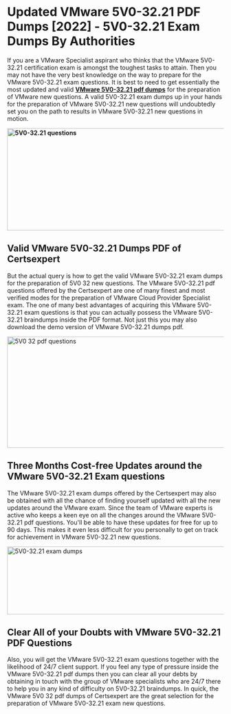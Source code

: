 <h1><strong>Updated VMware 5V0-32.21 PDF Dumps [2022] - 5V0-32.21 Exam Dumps By Authorities&nbsp;</strong></h1>
<p><span style="font-weight: 400;">If you are a VMware Specialist aspirant who thinks that the VMware 5V0-32.21 certification exam is amongst the toughest tasks to attain. Then you may not have the very best knowledge on the way to prepare for the VMware 5V0-32.21 exam questions. It is best to need to get essentially the most updated and valid <strong><a href="https://www.certsexpert.com/5V0-32.21-pdf-questions.html">VMware 5V0-32.21 pdf dumps</a></strong> for the preparation of VMware new questions. A valid  5V0-32.21 exam dumps up in your hands for the preparation of VMware 5V0-32.21 new questions will undoubtedly set you on the path to results in VMware 5V0-32.21 new questions in motion.</span></p>
<p><span style="font-weight: 400;"><strong><img style="display: block; margin-left: auto; margin-right: auto;" src="https://i.ibb.co/QXh983F/73475278-2429792180625311-4586132736837681152-n.jpg" alt="5V0-32.21 questions" width="632" height="238" /></strong></span></p>
<h2><strong>Valid VMware 5V0-32.21 Dumps PDF of Certsexpert</strong></h2>
<p><span style="font-weight: 400;">But the actual query is how to get the valid VMware 5V0-32.21 exam dumps for the preparation of 5V0 32 new questions. The VMware 5V0-32.21 pdf questions offered by the Certsexpert are one of many finest and most verified modes for the preparation of VMware Cloud Provider Specialist exam. The one of many best advantages of acquiring this VMware 5V0-32.21 exam questions is that you can actually possess the VMware 5V0-32.21 braindumps inside the PDF format. Not just this you may also download the demo version of VMware 5V0-32.21 dumps pdf.</span></p>
<p><span style="font-weight: 400;"><img style="display: block; margin-left: auto; margin-right: auto;" src="https://i.ibb.co/Jd8hN2L/76714008-3182067705200142-8735104740007870464-n.jpg" alt="5V0 32 pdf questions" width="701" height="259" /></span></p>
<h2><strong>Three Months Cost-free Updates around the VMware 5V0-32.21 Exam questions</strong></h2>
<p><span style="font-weight: 400;">The VMware 5V0-32.21 exam dumps offered by the Certsexpert may also be obtained with all the chance of finding yourself updated with all the new updates around the VMware exam. Since the team of VMware experts is active who keeps a keen eye on all the changes around the VMware 5V0-32.21 pdf questions. You'll be able to have these updates for free for up to 90 days. This makes it even less difficult for you personally to get on track for achievement in VMware 5V0-32.21 new questions.</span></p>
<p><span style="font-weight: 400;"><a href="https://www.certsexpert.com/5V0-32.21-pdf-questions.html"><img style="display: block; margin-left: auto; margin-right: auto;" src="https://i.ibb.co/TMnKrkJ/75398236-424489711531572-5064688549987614720-n.jpg" alt="5V0-32.21 exam dumps" width="714" height="158" /></a></span></p>
<h2><strong>Clear All of your Doubts with VMware 5V0-32.21 PDF Questions</strong></h2>
<p>Also, you will get the VMware 5V0-32.21 exam questions together with the likelihood of 24/7 client support. If you feel any type of pressure inside the VMware 5V0-32.21 pdf dumps then you can clear all your debts by obtaining in touch with the group of VMware specialists who are 24/7 there to help you in any kind of difficulty on  5V0-32.21 braindumps. In quick, the VMware 5V0 32 pdf dumps of Certsexpert are the great selection for the preparation of VMware 5V0-32.21 exam new questions.</p>
